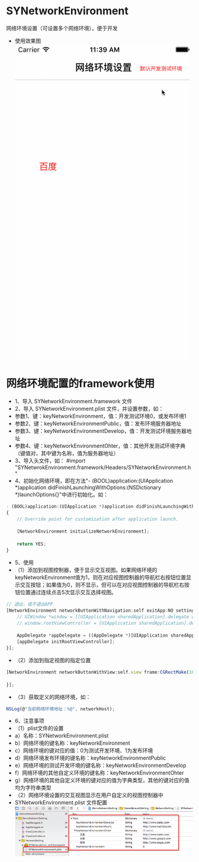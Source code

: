 # SYNetworkEnvironment
网络环境设置（可设置多个网络环境），便于开发

* 使用效果图
![networkSetting.gif](./images/networkSetting.gif)

# 网络环境配置的framework使用
 * 1、导入 SYNetworkEnvironment.framework 文件
 * 2、导入 SYNetworkEnvironment.plist 文件，并设置参数，如：
  * 参数1、键：keyNetworkEnvironment，值：开发测试环境0，或发布环境1
  * 参数2、键：keyNetworkEnvironmentPublic，值：发布环境服务器地址
  * 参数3、键：keyNetworkEnvironmentDevelop，值：开发测试环境服务器地址
  * 参数4、键：keyNetworkEnvironmentOhter，值：其他开发测试环境字典（键值对，其中键为名称，值为服务器地址）
 * 3、导入头文件，如：
#import "SYNetwrokEnvironment.framework/Headers/SYNetworkEnvironment.h"
 * 4、初始化网络环境，即在方法"- (BOOL)application:(UIApplication *)application didFinishLaunchingWithOptions:(NSDictionary *)launchOptions{}"中进行初始化。如：
~~~ javascript
- (BOOL)application:(UIApplication *)application didFinishLaunchingWithOptions:(NSDictionary *)launchOptions
{
    // Override point for customization after application launch.

    [NetworkEnvironment initializeNetworkEnvironment];

    return YES;
}
~~~
 * 5、使用
  * （1）添加到视图控制器，便于显示交互视图。如果网络环境的keyNetworkEnvironment值为1，则在对应视图控制器的导航栏右按钮位置显示交互按钮；如果值为0，则不显示，但可以在对应视图控制器的导航栏右按钮位置通过连续点击5次显示交互选择视图。
~~~ javascript
// 退出，或不退出APP
[NetworkEnvironment networkButtonWithNavigation:self exitApp:NO settingComplete:^{
    // UIWindow *window = [[UIApplication sharedApplication].delegate window];
    // window.rootViewController = [UIApplication sharedApplication].delegate

    AppDelegate *appDelegate = ((AppDelegate *)[UIApplication sharedApplication].delegate);
    [appDelegate initRootViewController];
}];
~~~
  * （2）添加到指定视图的指定位置
~~~ javascript
[NetworkEnvironment networkButtonWithView:self.view frame:CGRectMake(10.0, 200.0, 100.0, 40.0) exitApp:NO settingComplete:^{

}];
~~~
  * （3）获取定义的网络环境，如：
~~~ javascript
NSLog(@"当前网络环境地址：%@", networkHost);
~~~


 * 6、注意事项
  * （1）plist文件的设置
   * a）名称：SYNetworkEnvironment.plist
   * b）网络环境的键名称：keyNetworkEnvironment
   * c）网络环境的键对应的值：0为测试开发环境、1为发布环境
   * d）网络环境发布环境的键名称：keyNetworkEnvironmentPublic
   * e）网络环境的测试开发环境的键名称：keyNetworkEnvironmentDevelop
   * f）网络环境的其他自定义环境的键名称：keyNetworkEnvironmentOhter
   * g）网络环境的其他自定义环境的键对应的值为字典类型，其他的键对应的值均为字符串类型
  * （2）网络环境设置的交互视图显示在用户自定义的视图控制器中
* SYNetworkEnvironment.plist 文件配置
![image](./images/2.png)




